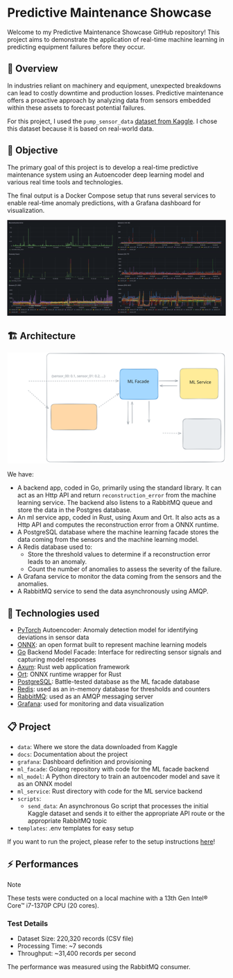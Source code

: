 # Predictive Maintenance Showcase

Welcome to my Predictive Maintenance Showcase GitHub repository!
This project aims to demonstrate the application of real-time machine learning
in predicting equipment failures before they occur.

## :memo: Overview

In industries reliant on machinery and equipment, unexpected breakdowns
can lead to costly downtime and production losses. Predictive maintenance
offers a proactive approach by analyzing data from sensors embedded
within these assets to forecast potential failures.

For this project, I used the `pump_sensor_data` [dataset from Kaggle].
I chose this dataset because it is based on real-world data.

## :dart: Objective

The primary goal of this project is to develop a real-time predictive maintenance
system using an Autoencoder deep learning model and various real time tools and technologies.

The final output is a Docker Compose setup that runs several services to enable real-time anomaly predictions,
with a Grafana dashboard for visualization.

![Alt text](./docs/images/grafana.png)

## :building_construction: Architecture

![Alt text](./docs/images/pm_schema.svg)

We have:
  - A backend app, coded in Go, primarily using the standard library.
    It can act as an Http API and return `reconstruction_error` from the machine learning service.
    The backend also listens to a RabbitMQ queue and store the data in the Postgres database.
  - An ml service app, coded in Rust, using Axum and Ort.
    It also acts as a Http API and computes the reconstruction error from a ONNX runtime.
  - A PostgreSQL database where the machine learning facade stores the data coming
    from the sensors and the machine learning model.
  - A Redis database used to:
    - Store the threshold values to determine if a reconstruction error leads to an anomaly.
    - Count the number of anomalies to assess the severity of the failure.
  - A Grafana service to monitor the data coming from the sensors and the anomalies.
  - A RabbitMQ service to send the data asynchronously using AMQP.

## :wrench: Technologies used

- [PyTorch] Autoencoder: Anomaly detection model for identifying deviations in sensor data
- [ONNX]: an open format built to represent machine learning models
- [Go] Backend Model Facade: Interface for redirecting sensor signals
  and capturing model responses
- [Axum]: Rust web application framework
- [Ort]: ONNX runtime wrapper for Rust
- [PostgreSQL]: Battle-tested database as the ML facade database
- [Redis]: used as an in-memory database for thresholds and counters
- [RabbitMQ]: used as an AMQP messaging server
- [Grafana]: used for monitoring and data visualization

## :clipboard: Project
- `data`: Where we store the data downloaded from Kaggle
- `docs`: Documentation about the project
- `grafana`: Dashboard definition and provisioning
- `ml_facade`: Golang repository with code for the ML facade backend
- `ml_model`: A Python directory to train an autoencoder model and save it as an ONNX model
- `ml_service`: Rust directory with code for the ML service backend
- `scripts`:
  - `send_data`: An asynchronous Go script that processes the initial Kaggle dataset and sends it to either
    the appropriate API route or the appropriate RabbitMQ topic
- `templates`: .env templates for easy setup

If you want to run the project, please refer to the setup instructions [here](docs/setup.md)!

## :zap: Performances

> [!NOTE]
> These tests were conducted on a local machine
> with a 13th Gen Intel® Core™ i7-1370P CPU (20 cores).

### Test Details

- Dataset Size: 220,320 records (CSV file)
- Processing Time: ~7 seconds
- Throughput: ~31,400 records per second

The performance was measured using the RabbitMQ consumer.

<!--references-->
[dataset from Kaggle]: https://www.kaggle.com/datasets/nphantawee/pump-sensor-data
[ONNX]: https://onnx.ai/
[PyTorch]: https://pytorch.org/
[Axum]: https://docs.rs/axum/latest/axum
[Ort]: https://ort.pyke.io/
[Go]: https://go.dev/
[PostgreSQL]: https://www.postgresql.org/
[Redis]: https://redis.io/
[RabbitMQ]: https://www.rabbitmq.com/
[Grafana]: https://grafana.com/
